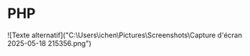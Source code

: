 # PHP
![Texte alternatif]("C:\Users\ichen\Pictures\Screenshots\Capture d'écran 2025-05-18 215356.png")
